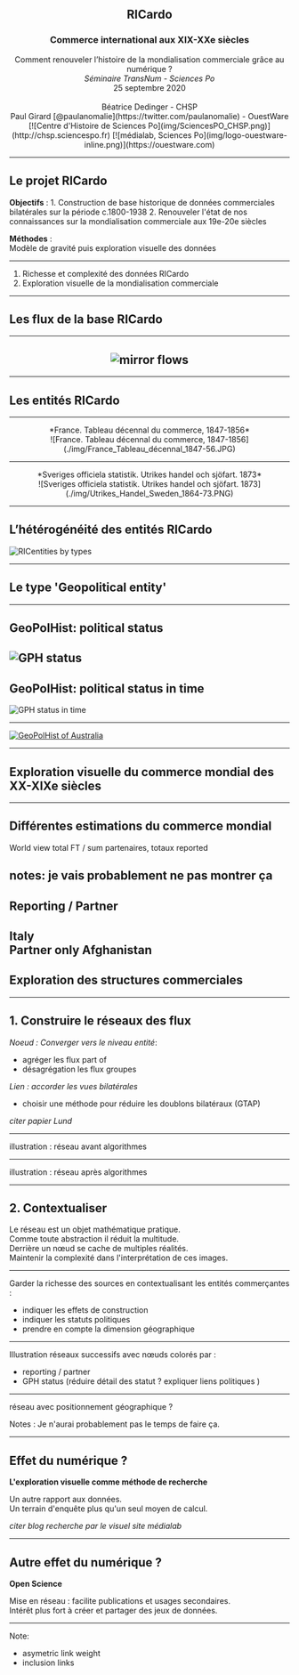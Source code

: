 <h2 style="margin-bottom:0px !important"><center>RICardo</center></h2>
<h3 ><center>Commerce international aux XIX-XXe siècles
</center></h3>
<center>Comment renouveler l’histoire de la mondialisation commerciale
grâce au numérique ? <br> <i>Séminaire TransNum - Sciences Po</i><br>25 septembre 2020</center>
<br>
<center>
Béatrice Dedinger - CHSP<br>
Paul Girard [@paulanomalie](https://twitter.com/paulanomalie) - OuestWare<br>
</center>

<center style="display:flex; justify-content:center;align-items:center">
[![Centre d'Histoire de Sciences Po](img/SciencesPO_CHSP.png)<!-- .element: style="height: 80px;"-->](http://chsp.sciencespo.fr)
[![médialab, Sciences Po](img/logo-ouestware-inline.png)<!-- .element: style="height: 50px;"-->](https://ouestware.com)
</center>

---

## Le projet RICardo

**Objectifs** :
1. Construction de base historique de données commerciales bilatérales sur la période c.1800-1938
2. Renouveler l'état de nos connaissances sur la mondialisation commerciale aux 19e-20e siècles

**Méthodes** :  
Modèle de gravité puis exploration visuelle des données

---
1. Richesse et complexité des données RICardo
2. Exploration visuelle de la mondialisation commerciale 
---
## Les flux de la base RICardo
---
## <center>![mirror flows](./img/1834_1860_world_trade_flows.png)<!-- .element: style="margin:0" --></center>


---
## Les entités RICardo

---
<center>*France. Tableau décennal du commerce, 1847-1856*</center>
<center>![France. Tableau décennal du commerce, 1847-1856](./img/France_Tableau_décennal_1847-56.JPG)<!-- .element: style="width:200%;" --></center>

---

<center>*Sveriges officiela statistik. Utrikes handel och sjöfart. 1873*</center>
<center>![Sveriges officiela statistik. Utrikes handel och sjöfart. 1873](./img/Utrikes_Handel_Sweden_1864-73.PNG)<!-- .element: style="" --></center>


---
## **L’hétérogénéité des entités RICardo**
![RICentities by types](./img/RICentities_types.png)

---

## Le type 'Geopolitical entity'

---
## GeoPolHist: political status
![GPH status](./img/GPH_status_data_table.png)
---
## GeoPolHist: political status in time
![GPH status in time](./img/GPH_status_in_time_data_table.png)

---
[![GeoPolHist of Australia](./img/GeoPolHist_Australia.png)<!-- .element: style="margin-top:-50px" -->](https://medialab.github.io/GeoPolHist/#/GeoPolHist/country/900)

---
## Exploration visuelle du commerce mondial des XX-XIXe siècles
---
## Différentes estimations du commerce mondial

World view total FT / sum partenaires, totaux reported

notes: je vais probablement ne pas montrer ça 
---
## Reporting / Partner 
Italy  
Partner only Afghanistan
---
## Exploration des structures commerciales

---

## 1. Construire le réseaux des flux

*Noeud : Converger vers le niveau entité*:
- agréger les flux part of 
- désagrégation les flux groupes

*Lien : accorder les vues bilatérales*
- choisir une méthode pour réduire les doublons bilatéraux (GTAP)

*citer papier Lund*

---

illustration : réseau avant algorithmes

---

illustration : réseau après algorithmes

---
## 2. Contextualiser

Le réseau est un objet mathématique pratique.  
Comme toute abstraction il réduit la multitude.  
Derrière un nœud se cache de multiples réalités.  
Maintenir la complexité dans l'interprétation de ces images.

---

Garder la richesse des sources en contextualisant les entités commerçantes :
- indiquer les effets de construction
- indiquer les statuts politiques 
- prendre en compte la dimension géographique

---
Illustration réseaux successifs avec nœuds colorés par :

- reporting / partner
- GPH status (réduire détail des statut ? expliquer liens politiques )

---

réseau avec positionnement géographique ?

Notes : Je n'aurai probablement pas le temps de faire ça.

---

## Effet du numérique ? 

**L'exploration visuelle comme méthode de recherche**

Un autre rapport aux données.  
Un terrain d'enquête plus qu'un seul moyen de calcul.  

*citer blog recherche par le visuel site médialab*

---

## Autre effet du numérique ?

**Open Science**

Mise en réseau : facilite publications et usages secondaires.  
Intérêt plus fort à créer et partager des jeux de données.

---

<section data-background-image="./img/network_1878.png">
</section>

Note:

- asymetric link weight
- inclusion links
